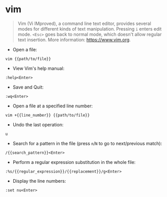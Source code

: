 # vim

> Vim (Vi IMproved), a command line text editor, provides several modes for different kinds of text manipulation.
> Pressing `i` enters edit mode. `<Esc>` goes back to normal mode, which doesn't allow regular text insertion.
> More information: <https://www.vim.org>.

- Open a file:

`vim {{path/to/file}}`

- View Vim's help manual:

`:help<Enter>`

- Save and Quit:

`:wq<Enter>`

- Open a file at a specified line number:

`vim +{{line_number}} {{path/to/file}}`

- Undo the last operation:

`u`

- Search for a pattern in the file (press `n`/`N` to go to next/previous match):

`/{{search_pattern}}<Enter>`

- Perform a regular expression substitution in the whole file:

`:%s/{{regular_expression}}/{{replacement}}/g<Enter>`

- Display the line numbers:

`:set nu<Enter>`
